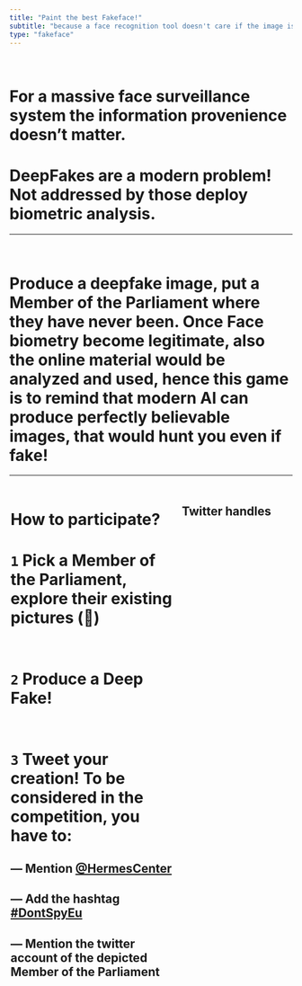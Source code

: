 ```yaml
---
title: "Paint the best Fakeface!"
subtitle: "because a face recognition tool doesn't care if the image is actually true"
type: "fakeface"
---
```


<br>

# For **a massive face surveillance system** the information provenience doesn’t matter.
# **DeepFakes are a modern problem**! Not addressed by those deploy biometric analysis.

---
<br>

# Produce a deepfake image, **put a Member of the Parliament where they have never been**. Once Face biometry become legitimate, also the online material would be analyzed and used, hence this game is to remind that modern AI can produce perfectly believable images, that would hunt you even if fake!

---

<style>
.grid-container {
  display: grid;
  justify-content: space-evenly;
  grid-template-columns: 60% 40%; /*Make the grid smaller than the container*/
  gap: 5px;
  padding: 2px;
}
.grid-container > div {
  padding: 5px 0;
}
.country--wrap {
  padding-top: 5px;
  font-size: 1.2em;
  text-align: right;
}
.mep--info {
  line-height: 1.2em;
  font-size: 0.8em;
}
.twlink {
  font-weight: 600;
}
.camera {
  font-size: 1.5em;
}
.twlink:hover {
  background-color: '#25D0C8';
  color: black;
}
</style>

<div class="grid-container">

  <div>
    <h1><strong>How to participate?</strong></h1>
    <h1>
      <code>1</code> Pick a Member of the Parliament, explore their existing pictures (📸)
    </h1>
    <br>
    <h1>
      <code>2</code> Produce a Deep Fake!
    </h1>
    <br>
    <h1>
      <code>3</code> 
      Tweet your creation! To be considered in the competition, you have to: 
    </h1>
    <h2>
      — <strong>Mention</strong>
      <a href="https://twitter.com/HermesCenter" target=_blank>@HermesCenter</a>
    </h2>
    <h2>
      — Add the <strong>hashtag</strong>
      <a href="https://twitter.com/search?q=%23dontspyeu" target=_blank>#DontSpyEu</a>
    </h2>
    <h2>
       — <strong>Mention</strong> the twitter account of the depicted Member of the Parliament
    </h2>
  </div>

  <div>
    <h2>Twitter handles</h2>
    <div id="twitter-container">
    </div>
  </div>

</div>


<script type="text/javascript">

function buildThing() {
  console.log("csdcsdcs'");
    let inj ="";
    /* iterating over EUMS guarantee alphabetic order */
    _.each(EUMS, (emoji, ms) => {
        const list = blob[ms];

        inj += `<p class="country--wrap">${emoji} ${ms}`;
        _.each(list, (mep) => {
            inj += `<p class="mep--info">
               <a title="Search Images of ${mep.name}" class="camera" href="https://duckduckgo.com/?q=${mep.name}&iax=images&ia=images">📸</a>
               ${mep.name}
               <a title="Open twitter" class="twlink" href="https://www.twitter.com${mep.href}" target=_blank>${mep.twitter}</a>
            </p>`;
        });
        inj += `</p>`;
    })
    $("#twitter-container").html(inj);
}

  window.addEventListener('load', buildThing);

  const EUMS = {
    'Austria': "🇦🇹",
    'Belgium': "🇧🇪",
    'Bulgaria': "🇧🇬",
    'Croatia': "🇭🇷",
    'Cyprus': "🇨🇾",
    'Czechia': "🇨🇿",
    'Denmark': "🇩🇰",
    'Estonia': "🇪🇪",
    'Finland': "🇫🇮",
    'France': "🇫🇷",
    'Germany': "🇩🇪",
    'Greece': "🇬🇷",
    'Hungary': "🇭🇺",
    'Ireland': "🇮🇪",
    'Italy': "🇮🇹",
    'Latvia': "🇱🇻",
    'Lithuania': "🇱🇹",
    'Luxembourg': "🇱🇺",
    'Malta': "🇲🇹",
    'Netherlands': "🇳🇱",
    'Poland': "🇵🇱",
    'Portugal': "🇵🇹",
    'Romania': "🇷🇴",
    'Slovakia': "🇸🇰",
    'Slovenia': "🇸🇮",
    'Spain': "🇪🇸",
    'Sweden': "🇸🇪"
  };

const blob = {"Belgium":[{"name":"Maria ARENA","nation":"Belgium","party":"Parti Socialiste","twitter":"@Mariearenaps","href":"/Mariearenaps"},{"name":"Pascal ARIMONT","nation":"Belgium","party":"Christlich Soziale Partei","twitter":"@pascal_arimont","href":"/pascal_arimont"},{"name":"Marc BOTENGA","nation":"Belgium","party":"Parti du Travail de Belgique","twitter":"@botengam","href":"/botengam"},{"name":"Saskia BRICMONT","nation":"Belgium","party":"Ecologistes Confédérés pour l'Organisation de Luttes Originales","twitter":"@bricmontsaskia","href":"/bricmontsaskia"},{"name":"Cindy FRANSSEN","nation":"Belgium","party":"Christen-Democratisch & Vlaams","twitter":"@franssencindy","href":"/franssencindy"},{"name":"Assita KANKO","nation":"Belgium","party":"Nieuw-Vlaamse Alliantie","twitter":"@assita_kanko","href":"/assita_kanko"},{"name":"Benoît LUTGEN","nation":"Belgium","party":"Les Engagés","twitter":"@BenoitLutgen","href":"/BenoitLutgen"},{"name":"Sara MATTHIEU","nation":"Belgium","party":"Groen","twitter":"@msaraswati","href":"/msaraswati"},{"name":"Frédérique RIES","nation":"Belgium","party":"Mouvement Réformateur","twitter":"@Frederiqueries","href":"/Frederiqueries"},{"name":"Marc TARABELLA","nation":"Belgium","party":"Parti Socialiste","twitter":"@marctarabella","href":"/marctarabella"},{"name":"Tom VANDENKENDELAERE","nation":"Belgium","party":"Christen-Democratisch & Vlaams","twitter":"@tomvdkendelaere","href":"/tomvdkendelaere"},{"name":"Hilde VAUTMANS","nation":"Belgium","party":"Open Vlaamse Liberalen en Democraten","twitter":"@hildevautmans","href":"/hildevautmans"},{"name":"Guy VERHOFSTADT","nation":"Belgium","party":"Open Vlaamse Liberalen en Democraten","twitter":"@GuyVerhofstadt","href":"/GuyVerhofstadt"}],"Bulgaria":[{"name":"Asim ADEMOV","nation":"Bulgaria","party":"Citizens for European Development of Bulgaria","twitter":"@AdemovAsim","href":"/AdemovAsim"},{"name":"Angel DZHAMBAZKI","nation":"Bulgaria","party":"VMRO","twitter":"@djambazki","href":"/djambazki"},{"name":"Radan KANEV","nation":"Bulgaria","party":"Democrats for Strong Bulgaria","twitter":"@rmkanev","href":"/rmkanev"},{"name":"Andrey KOVATCHEV","nation":"Bulgaria","party":"Citizens for European Development of Bulgaria","twitter":"@andreykovatchev","href":"/andreykovatchev"},{"name":"Ilhan KYUCHYUK","nation":"Bulgaria","party":"Movement for Rights and Freedoms","twitter":"@ilhankyuchyuk","href":"/ilhankyuchyuk"},{"name":"Eva MAYDELL","nation":"Bulgaria","party":"Citizens for European Development of Bulgaria","twitter":"@EvaMaydell","href":"/EvaMaydell"},{"name":"Andrey NOVAKOV","nation":"Bulgaria","party":"Citizens for European Development of Bulgaria","twitter":"@andreynovakov","href":"/andreynovakov"},{"name":"Tsvetelina PENKOVA","nation":"Bulgaria","party":"Bulgarian Socialist Party","twitter":"@tsvetypenkova","href":"/tsvetypenkova"},{"name":"Emil RADEV","nation":"Bulgaria","party":"Citizens for European Development of Bulgaria","twitter":"@emil_radev","href":"/emil_radev"},{"name":"Sergei STANISHEV","nation":"Bulgaria","party":"Bulgarian Socialist Party","twitter":"@SergeiStanishev","href":"/SergeiStanishev"}],"Czechia":[{"name":"Martina DLABAJOVÁ","nation":"Czechia","party":"ANO 2011","twitter":"@Mdlabajova","href":"/Mdlabajova"},{"name":"Markéta GREGOROVÁ","nation":"Czechia","party":"PIRÁTI","twitter":"@MarketkaG","href":"/MarketkaG"},{"name":"Ondřej KNOTEK","nation":"Czechia","party":"ANO 2011","twitter":"@KnotekOndrej","href":"/KnotekOndrej"},{"name":"Marcel KOLAJA","nation":"Czechia","party":"PIRÁTI","twitter":"@piratkolaja","href":"/piratkolaja"},{"name":"Luděk NIEDERMAYER","nation":"Czechia","party":"TOP 09 a Starostové","twitter":"@LudekNie","href":"/LudekNie"},{"name":"Mikuláš PEKSA","nation":"Czechia","party":"PIRÁTI","twitter":"@vonpecka","href":"/vonpecka"},{"name":"Stanislav POLČÁK","nation":"Czechia","party":"Starostové a nezávisli","twitter":"@stanislavpolcak","href":"/stanislavpolcak"},{"name":"Jiří POSPÍŠIL","nation":"Czechia","party":"TOP 09 a Starostové","twitter":"@Pospisil_Jiri","href":"/Pospisil_Jiri"},{"name":"Michaela ŠOJDROVÁ","nation":"Czechia","party":"Křesťanská a demokratická unie - Československá strana lidová","twitter":"@msojdrova","href":"/msojdrova"},{"name":"Alexandr VONDRA","nation":"Czechia","party":"Občanská demokratická strana","twitter":"@alexandrvondra","href":"/alexandrvondra"},{"name":"Veronika VRECIONOVÁ","nation":"Czechia","party":"Občanská demokratická strana","twitter":"@vrecionova","href":"/vrecionova"},{"name":"Jan ZAHRADIL","nation":"Czechia","party":"Občanská demokratická strana","twitter":"@ZahradilJan","href":"/ZahradilJan"},{"name":"Tomáš ZDECHOVSKÝ","nation":"Czechia","party":"Křesťanská a demokratická unie - Československá strana lidová","twitter":"@TomasZdechovsky","href":"/TomasZdechovsky"}],"Denmark":[{"name":"Margrete AUKEN","nation":"Denmark","party":"Socialistisk Folkeparti","twitter":"@MargreteAuken","href":"/MargreteAuken"},{"name":"Niels FUGLSANG","nation":"Denmark","party":"Socialdemokratiet","twitter":"@NielsFuglsang","href":"/NielsFuglsang"},{"name":"Morten LØKKEGAARD","nation":"Denmark","party":"Venstre, Danmarks Liberale Parti","twitter":"@loekkegaard_mep","href":"/loekkegaard_mep"},{"name":"Karen MELCHIOR","nation":"Denmark","party":"Independent","twitter":"@karmel80","href":"/karmel80"},{"name":"Kira Marie PETER-HANSEN","nation":"Denmark","party":"Socialistisk Folkeparti","twitter":"@kira_mph","href":"/kira_mph"},{"name":"Morten PETERSEN","nation":"Denmark","party":"Det Radikale Venstre","twitter":"@mortenhelveg","href":"/mortenhelveg"},{"name":"Christel SCHALDEMOSE","nation":"Denmark","party":"Socialdemokratiet","twitter":"@SchaldemoseMEP","href":"/SchaldemoseMEP"},{"name":"Nikolaj VILLUMSEN","nation":"Denmark","party":"Enhedslisten","twitter":"@nvillumsen","href":"/nvillumsen"},{"name":"Marianne VIND","nation":"Denmark","party":"Socialdemokratiet","twitter":"@mariannevind","href":"/mariannevind"},{"name":"Anders VISTISEN","nation":"Denmark","party":"Dansk Folkeparti","twitter":"@andersvistisen","href":"/andersvistisen"},{"name":"Pernille WEISS","nation":"Denmark","party":"Det Konservative Folkeparti","twitter":"@WeissPernille","href":"/WeissPernille"}],"Germany":[{"name":"Christine ANDERSON","nation":"Germany","party":"Alternative für Deutschland","twitter":"@andersonafdmdep","href":"/andersonafdmdep"},{"name":"Rasmus ANDRESEN","nation":"Germany","party":"Bündnis 90/Die Grünen","twitter":"@RasmusAndresen","href":"/RasmusAndresen"},{"name":"Katarina BARLEY","nation":"Germany","party":"Sozialdemokratische Partei Deutschlands","twitter":"@KATARINABARLEY","href":"/KATARINABARLEY"},{"name":"Gunnar BECK","nation":"Germany","party":"Alternative für Deutschland","twitter":"@gunnar_beck","href":"/gunnar_beck"},{"name":"Nicola BEER","nation":"Germany","party":"Freie Demokratische Partei","twitter":"@nicolabeerfdp","href":"/nicolabeerfdp"},{"name":"Hildegard BENTELE","nation":"Germany","party":"Christlich Demokratische Union Deutschlands","twitter":"@hildebentele","href":"/hildebentele"},{"name":"Lars Patrick BERG","nation":"Germany","party":"Bündnis Deutschland","twitter":"@L_P_Berg","href":"/L_P_Berg"},{"name":"Stefan BERGER","nation":"Germany","party":"Christlich Demokratische Union Deutschlands","twitter":"@DrStefanBerger","href":"/DrStefanBerger"},{"name":"Michael BLOSS","nation":"Germany","party":"Bündnis 90/Die Grünen","twitter":"@micha_bloss","href":"/micha_bloss"},{"name":"Damian BOESELAGER","nation":"Germany","party":"Volt","twitter":"@d_boeselager","href":"/d_boeselager"},{"name":"Karolin BRAUNSBERGER-REINHOLD","nation":"Germany","party":"Christlich Demokratische Union Deutschlands","twitter":"@kbr_europa","href":"/kbr_europa"},{"name":"Patrick BREYER","nation":"Germany","party":"Piratenpartei Deutschland","twitter":"@echo_pbreyer","href":"/echo_pbreyer"},{"name":"Delara BURKHARDT","nation":"Germany","party":"Sozialdemokratische Partei Deutschlands","twitter":"@delarabur","href":"/delarabur"},{"name":"Martin BUSCHMANN","nation":"Germany","party":"Independent","twitter":"@buschmannmartin","href":"/buschmannmartin"},{"name":"Daniel CASPARY","nation":"Germany","party":"Christlich Demokratische Union Deutschlands","twitter":"@caspary","href":"/caspary"},{"name":"Anna CAVAZZINI","nation":"Germany","party":"Bündnis 90/Die Grünen","twitter":"@anna_cavazzini","href":"/anna_cavazzini"},{"name":"Özlem DEMIREL","nation":"Germany","party":"DIE LINKE.","twitter":"@oezlemademirel","href":"/oezlemademirel"},{"name":"Christian DOLESCHAL","nation":"Germany","party":"Christlich-Soziale Union in Bayern e.V.","twitter":"@doleschal","href":"/doleschal"},{"name":"Lena DÜPONT","nation":"Germany","party":"Christlich Demokratische Union Deutschlands","twitter":"@lenaduepontmdep","href":"/lenaduepontmdep"},{"name":"Matthias ECKE","nation":"Germany","party":"Sozialdemokratische Partei Deutschlands","twitter":"@MattEcke","href":"/MattEcke"},{"name":"Christian EHLER","nation":"Germany","party":"Christlich Demokratische Union Deutschlands","twitter":"@mep_ehler","href":"/mep_ehler"},{"name":"Cornelia ERNST","nation":"Germany","party":"DIE LINKE.","twitter":"@ernstcornelia","href":"/ernstcornelia"},{"name":"Engin EROGLU","nation":"Germany","party":"Freie Wähler","twitter":"@engineroglu_fw","href":"/engineroglu_fw"},{"name":"Ismail ERTUG","nation":"Germany","party":"Sozialdemokratische Partei Deutschlands","twitter":"@IsmailErtug","href":"/IsmailErtug"},{"name":"Markus FERBER","nation":"Germany","party":"Christlich-Soziale Union in Bayern e.V.","twitter":"@MarkusFerber","href":"/MarkusFerber"},{"name":"Romeo FRANZ","nation":"Germany","party":"Bündnis 90/Die Grünen","twitter":"@romeofranz1","href":"/romeofranz1"},{"name":"Daniel FREUND","nation":"Germany","party":"Bündnis 90/Die Grünen","twitter":"@daniel_freund","href":"/daniel_freund"},{"name":"Michael GAHLER","nation":"Germany","party":"Christlich Demokratische Union Deutschlands","twitter":"@gahler_michael","href":"/gahler_michael"},{"name":"Malte GALLÉE","nation":"Germany","party":"Bündnis 90/Die Grünen","twitter":"@galleerie","href":"/galleerie"},{"name":"Alexandra GEESE","nation":"Germany","party":"Bündnis 90/Die Grünen","twitter":"@alexandrageese","href":"/alexandrageese"},{"name":"Helmut GEUKING","nation":"Germany","party":"Familien-Partei Deutschlands","twitter":"@GeukingHelmut","href":"/GeukingHelmut"},{"name":"Andreas GLÜCK","nation":"Germany","party":"Freie Demokratische Partei","twitter":"@andi_glueck","href":"/andi_glueck"},{"name":"Svenja HAHN","nation":"Germany","party":"Freie Demokratische Partei","twitter":"@svenja_hahn","href":"/svenja_hahn"},{"name":"Henrike HAHN","nation":"Germany","party":"Bündnis 90/Die Grünen","twitter":"@henrikehahn","href":"/henrikehahn"},{"name":"Martin HÄUSLING","nation":"Germany","party":"Bündnis 90/Die Grünen","twitter":"@MartinHaeusling","href":"/MartinHaeusling"},{"name":"Monika HOHLMEIER","nation":"Germany","party":"Christlich-Soziale Union in Bayern e.V.","twitter":"@mhohlmeier","href":"/mhohlmeier"},{"name":"Peter JAHR","nation":"Germany","party":"Christlich Demokratische Union Deutschlands","twitter":"@peter_jahr","href":"/peter_jahr"},{"name":"Ska KELLER","nation":"Germany","party":"Bündnis 90/Die Grünen","twitter":"@SkaKeller","href":"/SkaKeller"},{"name":"Moritz KÖRNER","nation":"Germany","party":"Freie Demokratische Partei","twitter":"@moritzkoerner","href":"/moritzkoerner"},{"name":"Maximilian KRAH","nation":"Germany","party":"Alternative für Deutschland","twitter":"@krahmax","href":"/krahmax"},{"name":"Joachim KUHS","nation":"Germany","party":"Alternative für Deutschland","twitter":"@joachim_kuhs","href":"/joachim_kuhs"},{"name":"Sergey LAGODINSKY","nation":"Germany","party":"Bündnis 90/Die Grünen","twitter":"@slagodinsky","href":"/slagodinsky"},{"name":"Bernd LANGE","nation":"Germany","party":"Sozialdemokratische Partei Deutschlands","twitter":"@berndlange","href":"/berndlange"},{"name":"Katrin LANGENSIEPEN","nation":"Germany","party":"Bündnis 90/Die Grünen","twitter":"@k_langensiepen","href":"/k_langensiepen"},{"name":"Peter LIESE","nation":"Germany","party":"Christlich Demokratische Union Deutschlands","twitter":"@peterliese","href":"/peterliese"},{"name":"Norbert LINS","nation":"Germany","party":"Christlich Demokratische Union Deutschlands","twitter":"@linsnorbert/","href":"/linsnorbert/"},{"name":"Karsten LUCKE","nation":"Germany","party":"Sozialdemokratische Partei Deutschlands","twitter":"@karstenlucke","href":"/karstenlucke"},{"name":"David McALLISTER","nation":"Germany","party":"Christlich Demokratische Union Deutschlands","twitter":"@davidmcallister","href":"/davidmcallister"},{"name":"Erik MARQUARDT","nation":"Germany","party":"Bündnis 90/Die Grünen","twitter":"@erikmarquardt","href":"/erikmarquardt"},{"name":"Martina MICHELS","nation":"Germany","party":"DIE LINKE.","twitter":"@martina_michels","href":"/martina_michels"},{"name":"Ulrike MÜLLER","nation":"Germany","party":"Freie Wähler","twitter":"@ulimuellermdep","href":"/ulimuellermdep"},{"name":"Hannah NEUMANN","nation":"Germany","party":"Bündnis 90/Die Grünen","twitter":"@HNeumannMEP","href":"/HNeumannMEP"},{"name":"Angelika NIEBLER","nation":"Germany","party":"Christlich-Soziale Union in Bayern e.V.","twitter":"@ANiebler","href":"/ANiebler"},{"name":"Niklas NIENAß","nation":"Germany","party":"Bündnis 90/Die Grünen","twitter":"@nnienass","href":"/nnienass"},{"name":"Jan-Christoph OETJEN","nation":"Germany","party":"Freie Demokratische Partei","twitter":"@jcoetjen","href":"/jcoetjen"},{"name":"Jutta PAULUS","nation":"Germany","party":"Bündnis 90/Die Grünen","twitter":"@juttapaulusrlp","href":"/juttapaulusrlp"},{"name":"Markus PIEPER","nation":"Germany","party":"Christlich Demokratische Union Deutschlands","twitter":"@markuspiepermep","href":"/markuspiepermep"},{"name":"Dennis RADTKE","nation":"Germany","party":"Christlich Demokratische Union Deutschlands","twitter":"@RadtkeMdEP","href":"/RadtkeMdEP"},{"name":"Terry REINTKE","nation":"Germany","party":"Bündnis 90/Die Grünen","twitter":"@TerryReintke","href":"/TerryReintke"},{"name":"Manuela RIPA","nation":"Germany","party":"Ökologisch-Demokratische Partei","twitter":"@RipaManuela","href":"/RipaManuela"},{"name":"Christine SCHNEIDER","nation":"Germany","party":"Christlich Demokratische Union Deutschlands","twitter":"@chschneider","href":"/chschneider"},{"name":"Helmut SCHOLZ","nation":"Germany","party":"DIE LINKE.","twitter":"@HelmutScholzMEP","href":"/HelmutScholzMEP"},{"name":"Andreas SCHWAB","nation":"Germany","party":"Christlich Demokratische Union Deutschlands","twitter":"@Andreas_Schwab","href":"/Andreas_Schwab"},{"name":"Nico SEMSROTT","nation":"Germany","party":"Independent","twitter":"@nicosemsrott","href":"/nicosemsrott"},{"name":"Sven SIMON","nation":"Germany","party":"Christlich Demokratische Union Deutschlands","twitter":"@svensimon","href":"/svensimon"},{"name":"Birgit SIPPEL","nation":"Germany","party":"Sozialdemokratische Partei Deutschlands","twitter":"@BirgitSippelMEP","href":"/BirgitSippelMEP"},{"name":"Martin SONNEBORN","nation":"Germany","party":"Die PARTEI","twitter":"@MartinSonneborn","href":"/MartinSonneborn"},{"name":"Sabine VERHEYEN","nation":"Germany","party":"Christlich Demokratische Union Deutschlands","twitter":"@sabineverheyen","href":"/sabineverheyen"},{"name":"Viola VON CRAMON-TAUBADEL","nation":"Germany","party":"Bündnis 90/Die Grünen","twitter":"@violavoncramon","href":"/violavoncramon"},{"name":"Axel VOSS","nation":"Germany","party":"Christlich Demokratische Union Deutschlands","twitter":"@AxelVossMdEP","href":"/AxelVossMdEP"},{"name":"Marion WALSMANN","nation":"Germany","party":"Christlich Demokratische Union Deutschlands","twitter":"@marionwalsmann","href":"/marionwalsmann"},{"name":"Manfred WEBER","nation":"Germany","party":"Christlich-Soziale Union in Bayern e.V.","twitter":"@ManfredWeber","href":"/ManfredWeber"},{"name":"Tiemo WÖLKEN","nation":"Germany","party":"Sozialdemokratische Partei Deutschlands","twitter":"@woelken","href":"/woelken"}],"Estonia":[{"name":"Andrus ANSIP","nation":"Estonia","party":"Eesti Reformierakond","twitter":"@Ansip_EU","href":"/Ansip_EU"},{"name":"Jaak MADISON","nation":"Estonia","party":"Eesti Konservatiivne Rahvaerakond","twitter":"@jaakmadison","href":"/jaakmadison"},{"name":"Urmas PAET","nation":"Estonia","party":"Eesti Reformierakond","twitter":"@urmaspaet","href":"/urmaspaet"},{"name":"Yana TOOM","nation":"Estonia","party":"Eesti Keskerakond","twitter":"@yanatoom","href":"/yanatoom"}],"Ireland":[{"name":"Deirdre CLUNE","nation":"Ireland","party":"Fine Gael Party","twitter":"@deirdreclunemep","href":"/deirdreclunemep"},{"name":"Ciarán CUFFE","nation":"Ireland","party":"Green Party","twitter":"@ciarancuffe","href":"/ciarancuffe"},{"name":"Frances FITZGERALD","nation":"Ireland","party":"Fine Gael Party","twitter":"@FitzgeraldFrncs","href":"/FitzgeraldFrncs"},{"name":"Luke Ming FLANAGAN","nation":"Ireland","party":"Independent","twitter":"@lukeming","href":"/lukeming"},{"name":"Seán KELLY","nation":"Ireland","party":"Fine Gael Party","twitter":"@SeanKellyMEP","href":"/SeanKellyMEP"},{"name":"Chris MACMANUS","nation":"Ireland","party":"Sinn Féin","twitter":"@macmanuschris","href":"/macmanuschris"},{"name":"Colm MARKEY","nation":"Ireland","party":"Fine Gael Party","twitter":"@colmmarkey","href":"/colmmarkey"},{"name":"Grace O'SULLIVAN","nation":"Ireland","party":"Green Party","twitter":"@graceosllvn","href":"/graceosllvn"},{"name":"Mick WALLACE","nation":"Ireland","party":"Independents for change","twitter":"@wallacemick","href":"/wallacemick"},{"name":"Maria WALSH","nation":"Ireland","party":"Fine Gael Party","twitter":"@mariawalsheu","href":"/mariawalsheu"}],"Greece":[{"name":"Nikos ANDROULAKIS","nation":"Greece","party":"PASOK-KINAL","twitter":"@androulakisnick","href":"/androulakisnick"},{"name":"Anna-Michelle ASIMAKOPOULOU","nation":"Greece","party":"Nea Demokratia","twitter":"@annaasimakopoul","href":"/annaasimakopoul"},{"name":"Emmanouil FRAGKOS","nation":"Greece","party":"Elliniki Lusi-Greek Solution","twitter":"@e_fragkos","href":"/e_fragkos"},{"name":"Alexis GEORGOULIS","nation":"Greece","party":"Coalition of the Radical Left","twitter":"@AlexisMep","href":"/AlexisMep"},{"name":"Eva KAILI","nation":"Greece","party":"Independent","twitter":"@EvaKaili","href":"/EvaKaili"},{"name":"Manolis KEFALOGIANNIS","nation":"Greece","party":"Nea Demokratia","twitter":"@M_Kefalogiannis","href":"/M_Kefalogiannis"},{"name":"Petros KOKKALIS","nation":"Greece","party":"Coalition of the Radical Left","twitter":"@PetrosKokkalis","href":"/PetrosKokkalis"},{"name":"Stelios KOULOGLOU","nation":"Greece","party":"Coalition of the Radical Left","twitter":"@SteliosKoul","href":"/SteliosKoul"},{"name":"Elena KOUNTOURA","nation":"Greece","party":"Coalition of the Radical Left","twitter":"@ElenaKountoura","href":"/ElenaKountoura"},{"name":"Stelios KYMPOUROPOULOS","nation":"Greece","party":"Nea Demokratia","twitter":"@kympouropoulos","href":"/kympouropoulos"},{"name":"Georgios KYRTSOS","nation":"Greece","party":"Independent","twitter":"@GiorgosKyrtsos","href":"/GiorgosKyrtsos"},{"name":"Ioannis LAGOS","nation":"Greece","party":"Independent","twitter":"@iwlagos","href":"/iwlagos"},{"name":"Vangelis MEIMARAKIS","nation":"Greece","party":"Nea Demokratia","twitter":"@v_meimarakis","href":"/v_meimarakis"},{"name":"Dimitrios PAPADIMOULIS","nation":"Greece","party":"Coalition of the Radical Left","twitter":"@papadimoulis","href":"/papadimoulis"},{"name":"Maria SPYRAKI","nation":"Greece","party":"Nea Demokratia","twitter":"@MariaSpyraki","href":"/MariaSpyraki"},{"name":"Elissavet VOZEMBERG-VRIONIDI","nation":"Greece","party":"Nea Demokratia","twitter":"@vozemberg","href":"/vozemberg"}],"Spain":[{"name":"Clara AGUILERA","nation":"Spain","party":"Partido Socialista Obrero Español","twitter":"@ClaraAguilera7","href":"/ClaraAguilera7"},{"name":"José Ramón BAUZÁ DÍAZ","nation":"Spain","party":"Ciudadanos – Partido de la Ciudadanía","twitter":"@jrbauza","href":"/jrbauza"},{"name":"Isabel BENJUMEA BENJUMEA","nation":"Spain","party":"Partido Popular","twitter":"@IsabelBenjumea","href":"/IsabelBenjumea"},{"name":"Izaskun BILBAO BARANDICA","nation":"Spain","party":"Partido Nacionalista Vasco","twitter":"@IzaskunBilbaoB","href":"/IzaskunBilbaoB"},{"name":"Jorge BUXADÉ VILLALBA","nation":"Spain","party":"VOX","twitter":"@jorgebuxade","href":"/jorgebuxade"},{"name":"Jordi CAÑAS","nation":"Spain","party":"Ciudadanos – Partido de la Ciudadanía","twitter":"@jordi_canyas","href":"/jordi_canyas"},{"name":"Pilar del CASTILLO VERA","nation":"Spain","party":"Partido Popular","twitter":"@delcastillop","href":"/delcastillop"},{"name":"Antoni COMÍN I OLIVERES","nation":"Spain","party":"Junts per Catalunya - Lliures per Europa","twitter":"@toni_comin","href":"/toni_comin"},{"name":"Estrella DURÁ FERRANDIS","nation":"Spain","party":"Partido Socialista Obrero Español","twitter":"@estrella_dura","href":"/estrella_dura"},{"name":"Jonás FERNÁNDEZ","nation":"Spain","party":"Partido Socialista Obrero Español","twitter":"@jonasfernandez","href":"/jonasfernandez"},{"name":"Lina GÁLVEZ MUÑOZ","nation":"Spain","party":"Partido Socialista Obrero Español","twitter":"@linagalvezmunoz","href":"/linagalvezmunoz"},{"name":"Ibán GARCÍA DEL BLANCO","nation":"Spain","party":"Partido Socialista Obrero Español","twitter":"@Ibangarciadb","href":"/Ibangarciadb"},{"name":"José Manuel GARCÍA-MARGALLO Y MARFIL","nation":"Spain","party":"Partido Popular","twitter":"@MargalloJm","href":"/MargalloJm"},{"name":"Iratxe GARCÍA PÉREZ","nation":"Spain","party":"Partido Socialista Obrero Español","twitter":"@IratxeGarper","href":"/IratxeGarper"},{"name":"Eider GARDIAZABAL RUBIAL","nation":"Spain","party":"Partido Socialista Obrero Español","twitter":"@EGardiazabal","href":"/EGardiazabal"},{"name":"Mónica Silvana GONZÁLEZ","nation":"Spain","party":"Partido Socialista Obrero Español","twitter":"@MonicaSilvanaG","href":"/MonicaSilvanaG"},{"name":"Nicolás GONZÁLEZ CASARES","nation":"Spain","party":"Partido Socialista Obrero Español","twitter":"@nicogoncas","href":"/nicogoncas"},{"name":"Esteban GONZÁLEZ PONS","nation":"Spain","party":"Partido Popular","twitter":"@gonzalezpons","href":"/gonzalezpons"},{"name":"Alicia HOMS GINEL","nation":"Spain","party":"Partido Socialista Obrero Español","twitter":"@aliciahoms","href":"/aliciahoms"},{"name":"Javi LÓPEZ","nation":"Spain","party":"Partit dels Socialistes de Catalunya","twitter":"@javilopezEU","href":"/javilopezEU"},{"name":"Juan Fernando LÓPEZ AGUILAR","nation":"Spain","party":"Partido Socialista Obrero Español","twitter":"@JFLopezAguilar","href":"/JFLopezAguilar"},{"name":"Leopoldo LÓPEZ GIL","nation":"Spain","party":"Partido Popular","twitter":"@LeopoldoLopezG","href":"/LeopoldoLopezG"},{"name":"Antonio LÓPEZ-ISTÚRIZ WHITE","nation":"Spain","party":"Partido Popular","twitter":"@TonoEPP","href":"/TonoEPP"},{"name":"César LUENA","nation":"Spain","party":"Partido Socialista Obrero Español","twitter":"@cesarluena","href":"/cesarluena"},{"name":"Cristina MAESTRE MARTÍN DE ALMAGRO","nation":"Spain","party":"Partido Socialista Obrero Español","twitter":"@crismaestre","href":"/crismaestre"},{"name":"Adriana MALDONADO LÓPEZ","nation":"Spain","party":"Partido Socialista Obrero Español","twitter":"@_AMaldonado_","href":"/_AMaldonado_"},{"name":"Gabriel MATO","nation":"Spain","party":"Partido Popular","twitter":"@GabrielMatoA","href":"/GabrielMatoA"},{"name":"Francisco José MILLÁN MON","nation":"Spain","party":"Partido Popular","twitter":"@pacomillanmon","href":"/pacomillanmon"},{"name":"Ana MIRANDA","nation":"Spain","party":"Bloque Nacionalista Galego","twitter":"@anamirandapaz","href":"/anamirandapaz"},{"name":"Dolors MONTSERRAT","nation":"Spain","party":"Partido Popular","twitter":"@dolorsmm","href":"/dolorsmm"},{"name":"Maite PAGAZAURTUNDÚA","nation":"Spain","party":"Delegación Ciudadanos Europeos","twitter":"@maitepagaza","href":"/maitepagaza"},{"name":"Manu PINEDA","nation":"Spain","party":"Izquierda Unida","twitter":"@manu_abu_carlos","href":"/manu_abu_carlos"},{"name":"Clara PONSATÍ OBIOLS","nation":"Spain","party":"Junts per Catalunya - Lliures per Europa","twitter":"@claraponsati","href":"/claraponsati"},{"name":"Carles PUIGDEMONT I CASAMAJÓ","nation":"Spain","party":"Junts per Catalunya - Lliures per Europa","twitter":"@KRLS","href":"/KRLS"},{"name":"Sira REGO","nation":"Spain","party":"Izquierda Unida","twitter":"@sirarego","href":"/sirarego"},{"name":"Diana RIBA I GINER","nation":"Spain","party":"Esquerra Republicana de Catalunya","twitter":"@DianaRibaGiner","href":"/DianaRibaGiner"},{"name":"Inma RODRÍGUEZ-PIÑERO","nation":"Spain","party":"Partido Socialista Obrero Español","twitter":"@RodriguezPinero","href":"/RodriguezPinero"},{"name":"María Soraya RODRÍGUEZ RAMOS","nation":"Spain","party":"Ciudadanos – Partido de la Ciudadanía","twitter":"@sorayarr_","href":"/sorayarr_"},{"name":"Marcos ROS SEMPERE","nation":"Spain","party":"Partido Socialista Obrero Español","twitter":"@mrossemp","href":"/mrossemp"},{"name":"Domènec RUIZ DEVESA","nation":"Spain","party":"Partido Socialista Obrero Español","twitter":"@domenecd","href":"/domenecd"},{"name":"Nacho SÁNCHEZ AMOR","nation":"Spain","party":"Partido Socialista Obrero Español","twitter":"@NachoSAmor","href":"/NachoSAmor"},{"name":"Jordi SOLÉ","nation":"Spain","party":"Esquerra Republicana de Catalunya","twitter":"@jordisolef","href":"/jordisolef"},{"name":"Susana SOLÍS PÉREZ","nation":"Spain","party":"Ciudadanos – Partido de la Ciudadanía","twitter":"@susanasolisp","href":"/susanasolisp"},{"name":"Hermann TERTSCH","nation":"Spain","party":"VOX","twitter":"@hermanntertsch","href":"/hermanntertsch"},{"name":"Miguel URBÁN CRESPO","nation":"Spain","party":"ANTICAPITALISTAS","twitter":"@MiguelUrban","href":"/MiguelUrban"},{"name":"Ernest URTASUN","nation":"Spain","party":"Catalunya en Comú","twitter":"@ernesturtasun","href":"/ernesturtasun"},{"name":"Idoia VILLANUEVA RUIZ","nation":"Spain","party":"PODEMOS","twitter":"@idoiavr","href":"/idoiavr"},{"name":"Adrián VÁZQUEZ LÁZARA","nation":"Spain","party":"Ciudadanos – Partido de la Ciudadanía","twitter":"@adrianvl1982","href":"/adrianvl1982"},{"name":"Javier ZARZALEJOS","nation":"Spain","party":"Partido Popular","twitter":"@fzarzalejos","href":"/fzarzalejos"},{"name":"Juan Ignacio ZOIDO ÁLVAREZ","nation":"Spain","party":"Partido Popular","twitter":"@zoidoji","href":"/zoidoji"}],"France":[{"name":"Eric ANDRIEU","nation":"France","party":"Parti socialiste","twitter":"@Eric_Andrieu","href":"/Eric_Andrieu"},{"name":"Manon AUBRY","nation":"France","party":"La France Insoumise","twitter":"@manonaubryfr","href":"/manonaubryfr"},{"name":"Jordan BARDELLA","nation":"France","party":"Rassemblement national","twitter":"@J_Bardella","href":"/J_Bardella"},{"name":"Nicolas BAY","nation":"France","party":"Reconquête!","twitter":"@NicolasBay_","href":"/NicolasBay_"},{"name":"Aurélia BEIGNEUX","nation":"France","party":"Rassemblement national","twitter":"@aureliabeigneux","href":"/aureliabeigneux"},{"name":"François-Xavier BELLAMY","nation":"France","party":"Les Républicains","twitter":"@fxbellamy","href":"/fxbellamy"},{"name":"Stéphane BIJOUX","nation":"France","party":"La République en marche","twitter":"@StephaneBIJOUX","href":"/StephaneBIJOUX"},{"name":"Dominique BILDE","nation":"France","party":"Rassemblement national","twitter":"@dominiquebilde","href":"/dominiquebilde"},{"name":"Benoît BITEAU","nation":"France","party":"Europe Écologie","twitter":"@benoitbiteau","href":"/benoitbiteau"},{"name":"Gilles BOYER","nation":"France","party":"Horizons","twitter":"@gillesboyer","href":"/gillesboyer"},{"name":"Annika BRUNA","nation":"France","party":"Rassemblement national","twitter":"@annikabrunaue","href":"/annikabrunaue"},{"name":"Sylvie BRUNET","nation":"France","party":"Mouvement Démocrate","twitter":"@syl_brunet","href":"/syl_brunet"},{"name":"Pascal CANFIN","nation":"France","party":"Liste Renaissance","twitter":"@pcanfin","href":"/pcanfin"},{"name":"Damien CARÊME","nation":"France","party":"Europe Écologie","twitter":"@damiencareme","href":"/damiencareme"},{"name":"Catherine CHABAUD","nation":"France","party":"Mouvement Démocrate","twitter":"@CathChabaud","href":"/CathChabaud"},{"name":"Leila CHAIBI","nation":"France","party":"La France Insoumise","twitter":"@leilachaibi","href":"/leilachaibi"},{"name":"Ilana CICUREL","nation":"France","party":"Liste Renaissance","twitter":"@ilanacicurelrem","href":"/ilanacicurelrem"},{"name":"Nathalie COLIN-OESTERLÉ","nation":"France","party":"Les centristes","twitter":"@ncolin_oesterle","href":"/ncolin_oesterle"},{"name":"Gilbert COLLARD","nation":"France","party":"Reconquête!","twitter":"@GilbertCollard","href":"/GilbertCollard"},{"name":"David CORMAND","nation":"France","party":"Europe Écologie","twitter":"@DavidCormand","href":"/DavidCormand"},{"name":"Arnaud DANJEAN","nation":"France","party":"Les Républicains","twitter":"@ArnaudDanjean","href":"/ArnaudDanjean"},{"name":"Jérémy DECERLE","nation":"France","party":"Liste L'Europe Ensemble","twitter":"@JDecerle","href":"/JDecerle"},{"name":"Gwendoline DELBOS-CORFIELD","nation":"France","party":"Europe Écologie","twitter":"@gdelboscorfield","href":"/gdelboscorfield"},{"name":"Karima DELLI","nation":"France","party":"Europe Écologie","twitter":"@KarimaDelli","href":"/KarimaDelli"},{"name":"Geoffroy DIDIER","nation":"France","party":"Les Républicains","twitter":"@geoffroydidier","href":"/geoffroydidier"},{"name":"Agnès EVREN","nation":"France","party":"Les Républicains","twitter":"@agnesevren","href":"/agnesevren"},{"name":"Laurence FARRENG","nation":"France","party":"Mouvement Démocrate","twitter":"@laurencefarreng","href":"/laurencefarreng"},{"name":"Raphaël GLUCKSMANN","nation":"France","party":"Place publique","twitter":"@rglucks1","href":"/rglucks1"},{"name":"Catherine GRISET","nation":"France","party":"Rassemblement national","twitter":"@GrisetCatherine","href":"/GrisetCatherine"},{"name":"Christophe GRUDLER","nation":"France","party":"Mouvement Démocrate","twitter":"@grudlerch","href":"/grudlerch"},{"name":"Bernard GUETTA","nation":"France","party":"Liste Renaissance","twitter":"@guetta_en","href":"/guetta_en"},{"name":"Valérie HAYER","nation":"France","party":"Renaissance","twitter":"@valeriehayer","href":"/valeriehayer"},{"name":"Brice HORTEFEUX","nation":"France","party":"Les Républicains","twitter":"@bricehortefeux","href":"/bricehortefeux"},{"name":"Yannick JADOT","nation":"France","party":"Europe Écologie","twitter":"@yjadot","href":"/yjadot"},{"name":"Jean-François JALKH","nation":"France","party":"Rassemblement national","twitter":"@JFJalkh","href":"/JFJalkh"},{"name":"France JAMET","nation":"France","party":"Rassemblement national","twitter":"@francejamet","href":"/francejamet"},{"name":"Virginie JORON","nation":"France","party":"Rassemblement national","twitter":"@v_joron","href":"/v_joron"},{"name":"Pierre KARLESKIND","nation":"France","party":"La République en marche","twitter":"@Pierre_Ka","href":"/Pierre_Ka"},{"name":"Fabienne KELLER","nation":"France","party":"Agir - La Droite constructive","twitter":"@fabienne_keller","href":"/fabienne_keller"},{"name":"Jean-Lin LACAPELLE","nation":"France","party":"Rassemblement national","twitter":"@jllacapelle","href":"/jllacapelle"},{"name":"Aurore LALUCQ","nation":"France","party":"Place publique","twitter":"@AuroreLalucq","href":"/AuroreLalucq"},{"name":"Pierre LARROUTUROU","nation":"France","party":"Nouvelle Donne","twitter":"@larrouturou","href":"/larrouturou"},{"name":"Gilles LEBRETON","nation":"France","party":"Rassemblement national","twitter":"@gilles_lebreton","href":"/gilles_lebreton"},{"name":"Emmanuel MAUREL","nation":"France","party":"Gauche républicaine et socialiste","twitter":"@emmanuelmaurel","href":"/emmanuelmaurel"},{"name":"Nadine MORANO","nation":"France","party":"Les Républicains","twitter":"@nadine__morano","href":"/nadine__morano"},{"name":"Younous OMARJEE","nation":"France","party":"La France Insoumise","twitter":"@younousomarjee","href":"/younousomarjee"},{"name":"Max ORVILLE","nation":"France","party":"Mouvement Démocrate","twitter":"@max_orville","href":"/max_orville"},{"name":"Maxette PIRBAKAS","nation":"France","party":"Indépendant","twitter":"@MaxettePirbakas","href":"/MaxettePirbakas"},{"name":"Dominique RIQUET","nation":"France","party":"Mouvement Radical Social-Libéral","twitter":"@DominiqueRiquet","href":"/DominiqueRiquet"},{"name":"Michèle RIVASI","nation":"France","party":"Europe Écologie","twitter":"@michelerivasi","href":"/michelerivasi"},{"name":"Jérôme RIVIÈRE","nation":"France","party":"Reconquête!","twitter":"@jerome_riviere","href":"/jerome_riviere"},{"name":"Caroline ROOSE","nation":"France","party":"Europe Écologie","twitter":"@CarolineRooseEU","href":"/CarolineRooseEU"},{"name":"André ROUGÉ","nation":"France","party":"Rassemblement national","twitter":"@AndreRougeOff","href":"/AndreRougeOff"},{"name":"Anne SANDER","nation":"France","party":"Les Républicains","twitter":"@AnneSanderElue","href":"/AnneSanderElue"},{"name":"Mounir SATOURI","nation":"France","party":"Europe Écologie","twitter":"@mounirsatouri","href":"/mounirsatouri"},{"name":"Stéphane SÉJOURNÉ","nation":"France","party":"La République en marche","twitter":"@steph_sejourne","href":"/steph_sejourne"},{"name":"Marie TOUSSAINT","nation":"France","party":"Europe Écologie","twitter":"@marietouss1","href":"/marietouss1"},{"name":"Marie-Pierre VEDRENNE","nation":"France","party":"Mouvement Démocrate","twitter":"@mariepierrev","href":"/mariepierrev"},{"name":"Salima YENBOU","nation":"France","party":"Renaissance","twitter":"@salima_yenbou","href":"/salima_yenbou"},{"name":"Stéphanie YON-COURTIN","nation":"France","party":"Liste Renaissance","twitter":"@s_yoncourtin","href":"/s_yoncourtin"}],"Croatia":[{"name":"Biljana BORZAN","nation":"Croatia","party":"Socijaldemokratska partija Hrvatske","twitter":"@BiljanaBorzan","href":"/BiljanaBorzan"},{"name":"Sunčana GLAVAK","nation":"Croatia","party":"Hrvatska demokratska zajednica","twitter":"@SuncanaGlavak","href":"/SuncanaGlavak"},{"name":"Romana JERKOVIĆ","nation":"Croatia","party":"Socijaldemokratska partija Hrvatske","twitter":"@JerkovicRomana","href":"/JerkovicRomana"},{"name":"Predrag Fred MATIĆ","nation":"Croatia","party":"Socijaldemokratska partija Hrvatske","twitter":"@fred_matic","href":"/fred_matic"},{"name":"Tonino PICULA","nation":"Croatia","party":"Socijaldemokratska partija Hrvatske","twitter":"@TPicula","href":"/TPicula"},{"name":"Karlo RESSLER","nation":"Croatia","party":"Hrvatska demokratska zajednica","twitter":"@KarloRessler","href":"/KarloRessler"},{"name":"Tomislav SOKOL","nation":"Croatia","party":"Hrvatska demokratska zajednica","twitter":"@TomislavSokol","href":"/TomislavSokol"},{"name":"Željana ZOVKO","nation":"Croatia","party":"Hrvatska demokratska zajednica","twitter":"@ZovkoEU","href":"/ZovkoEU"}],"Italy":[{"name":"Isabella ADINOLFI","nation":"Italy","party":"Forza Italia","twitter":"@Isa_Adinolfi","href":"/Isa_Adinolfi"},{"name":"Tiziana BEGHIN","nation":"Italy","party":"Movimento 5 Stelle","twitter":"@beghin_t","href":"/beghin_t"},{"name":"Brando BENIFEI","nation":"Italy","party":"Partito Democratico","twitter":"@brandobenifei","href":"/brandobenifei"},{"name":"Sergio BERLATO","nation":"Italy","party":"Fratelli d'Italia","twitter":"@SERGIOBERLATO","href":"/SERGIOBERLATO"},{"name":"Paolo BORCHIA","nation":"Italy","party":"Lega","twitter":"@paoloborchia","href":"/paoloborchia"},{"name":"Marco CAMPOMENOSI","nation":"Italy","party":"Lega","twitter":"@mcampomenosi","href":"/mcampomenosi"},{"name":"Fabio Massimo CASTALDO","nation":"Italy","party":"Movimento 5 Stelle","twitter":"@FMCastaldo","href":"/FMCastaldo"},{"name":"Caterina CHINNICI","nation":"Italy","party":"Partito Democratico","twitter":"@CaterinaChinnic","href":"/CaterinaChinnic"},{"name":"Rosanna CONTE","nation":"Italy","party":"Lega","twitter":"@rosannaconte_","href":"/rosannaconte_"},{"name":"Ignazio CORRAO","nation":"Italy","party":"Independent","twitter":"@ignaziocorrao","href":"/ignaziocorrao"},{"name":"Andrea COZZOLINO","nation":"Italy","party":"Partito Democratico","twitter":"@cozzolino62","href":"/cozzolino62"},{"name":"Rosa D'AMATO","nation":"Italy","party":"Independent","twitter":"@rosadamato634","href":"/rosadamato634"},{"name":"Nicola DANTI","nation":"Italy","party":"Azione - Italia Viva","twitter":"@DantiNicola/","href":"/DantiNicola/"},{"name":"Paolo DE CASTRO","nation":"Italy","party":"Partito Democratico","twitter":"@paolodecastro","href":"/paolodecastro"},{"name":"Salvatore DE MEO","nation":"Italy","party":"Forza Italia","twitter":"@salv_de_meo","href":"/salv_de_meo"},{"name":"Francesca DONATO","nation":"Italy","party":"Independent","twitter":"@ladyonorato","href":"/ladyonorato"},{"name":"Herbert DORFMANN","nation":"Italy","party":"Südtiroler Volkspartei","twitter":"@HerbertDorfmann","href":"/HerbertDorfmann"},{"name":"Giuseppe FERRANDINO","nation":"Italy","party":"Azione - Italia Viva","twitter":"@giosiferrandino","href":"/giosiferrandino"},{"name":"Laura FERRARA","nation":"Italy","party":"Movimento 5 Stelle","twitter":"@LFerraraM5S","href":"/LFerraraM5S"},{"name":"Carlo FIDANZA","nation":"Italy","party":"Fratelli d'Italia","twitter":"@fidanzacarlo","href":"/fidanzacarlo"},{"name":"Pietro FIOCCHI","nation":"Italy","party":"Fratelli d'Italia","twitter":"@FiocchiPietro","href":"/FiocchiPietro"},{"name":"Mario FURORE","nation":"Italy","party":"Movimento 5 Stelle","twitter":"@MarioFurore","href":"/MarioFurore"},{"name":"Gianna GANCIA","nation":"Italy","party":"Lega","twitter":"@giannagancia","href":"/giannagancia"},{"name":"Dino GIARRUSSO","nation":"Italy","party":"Independent","twitter":"@dinogiarrusso","href":"/dinogiarrusso"},{"name":"Valentino GRANT","nation":"Italy","party":"Lega","twitter":"@ValentinoGrant","href":"/ValentinoGrant"},{"name":"Danilo Oscar LANCINI","nation":"Italy","party":"Lega","twitter":"@doscarlancini","href":"/doscarlancini"},{"name":"Elena LIZZI","nation":"Italy","party":"Lega","twitter":"@elenalizzi","href":"/elenalizzi"},{"name":"Fulvio MARTUSCIELLO","nation":"Italy","party":"Forza Italia","twitter":"@fulviomartuscie","href":"/fulviomartuscie"},{"name":"Giuseppe MILAZZO","nation":"Italy","party":"Fratelli d'Italia","twitter":"@giuseppemilaz11","href":"/giuseppemilaz11"},{"name":"Alessandra MORETTI","nation":"Italy","party":"Partito Democratico","twitter":"@ale_moretti","href":"/ale_moretti"},{"name":"Alessandra MUSSOLINI","nation":"Italy","party":"Forza Italia","twitter":"@Ale_Mussolini_","href":"/Ale_Mussolini_"},{"name":"Alessandro PANZA","nation":"Italy","party":"Lega","twitter":"@alepanzaoff","href":"/alepanzaoff"},{"name":"Aldo PATRICIELLO","nation":"Italy","party":"Forza Italia","twitter":"@PatricielloAldo","href":"/PatricielloAldo"},{"name":"Piernicola PEDICINI","nation":"Italy","party":"Independent","twitter":"@PediciniEu","href":"/PediciniEu"},{"name":"Pina PICIERNO","nation":"Italy","party":"Partito Democratico","twitter":"@pinapic","href":"/pinapic"},{"name":"Sabrina PIGNEDOLI","nation":"Italy","party":"Movimento 5 Stelle","twitter":"@SabriPignedoli","href":"/SabriPignedoli"},{"name":"Giuliano PISAPIA","nation":"Italy","party":"Independent","twitter":"@giulianopisapia","href":"/giulianopisapia"},{"name":"Antonio Maria RINALDI","nation":"Italy","party":"Lega","twitter":"@Rinaldi_euro","href":"/Rinaldi_euro"},{"name":"Franco ROBERTI","nation":"Italy","party":"Partito Democratico","twitter":"@francorobertieu/","href":"/francorobertieu/"},{"name":"Daniela RONDINELLI","nation":"Italy","party":"Independent","twitter":"@dani_rondinelli","href":"/dani_rondinelli"},{"name":"Massimiliano SALINI","nation":"Italy","party":"Forza Italia","twitter":"@MaxSalini","href":"/MaxSalini"},{"name":"Silvia SARDONE","nation":"Italy","party":"Lega","twitter":"@SardoneSilvia","href":"/SardoneSilvia"},{"name":"Massimiliano SMERIGLIO","nation":"Italy","party":"Partito Democratico","twitter":"@maxsmeriglio","href":"/maxsmeriglio"},{"name":"Annalisa TARDINO","nation":"Italy","party":"Lega","twitter":"@TardinoAnnalisa","href":"/TardinoAnnalisa"},{"name":"Irene TINAGLI","nation":"Italy","party":"Partito Democratico","twitter":"@itinagli","href":"/itinagli"},{"name":"Patrizia TOIA","nation":"Italy","party":"Partito Democratico","twitter":"@toiapatrizia","href":"/toiapatrizia"},{"name":"Lucia VUOLO","nation":"Italy","party":"Forza Italia","twitter":"@luciavuoloeu","href":"/luciavuoloeu"},{"name":"Marco ZANNI","nation":"Italy","party":"Lega","twitter":"@Marcozanni86","href":"/Marcozanni86"}],"Cyprus":[{"name":"Loucas FOURLAS","nation":"Cyprus","party":"Democratic Rally","twitter":"@loucas_fourlas","href":"/loucas_fourlas"},{"name":"Costas MAVRIDES","nation":"Cyprus","party":"Democratic Party","twitter":"@MavridesCostas","href":"/MavridesCostas"}],"Latvia":[{"name":"Andris AMERIKS","nation":"Latvia","party":"Gods kalpot Rīgai","twitter":"@AndrisAmeriks","href":"/AndrisAmeriks"},{"name":"Ivars IJABS","nation":"Latvia","party":"Attīstībai/Par!","twitter":"@ijabs","href":"/ijabs"},{"name":"Sandra KALNIETE","nation":"Latvia","party":"Partija \"VIENOTĪBA\"","twitter":"@kalniete","href":"/kalniete"},{"name":"Inese VAIDERE","nation":"Latvia","party":"Partija \"VIENOTĪBA\"","twitter":"@inesevaidere","href":"/inesevaidere"},{"name":"Tatjana ŽDANOKA","nation":"Latvia","party":"Latvijas Krievu savienība","twitter":"@Tatjana_Zdanoka","href":"/Tatjana_Zdanoka"}],"Lithuania":[{"name":"Petras AUŠTREVIČIUS","nation":"Lithuania","party":"Lietuvos Respublikos liberalų sąjūdis","twitter":"@petras_petras","href":"/petras_petras"},{"name":"Rasa JUKNEVIČIENĖ","nation":"Lithuania","party":"Tėvynės sąjunga-Lietuvos krikščionys demokratai","twitter":"@RJukneviciene","href":"/RJukneviciene"},{"name":"Andrius KUBILIUS","nation":"Lithuania","party":"Tėvynės sąjunga-Lietuvos krikščionys demokratai","twitter":"@kubiliusa","href":"/kubiliusa"},{"name":"Aušra MALDEIKIENĖ","nation":"Lithuania","party":"Independent","twitter":"@maldeikiene","href":"/maldeikiene"},{"name":"Viktor USPASKICH","nation":"Lithuania","party":"Darbo partija","twitter":"@ViktorUspaskich","href":"/ViktorUspaskich"}],"Luxembourg":[{"name":"Marc ANGEL","nation":"Luxembourg","party":"Parti ouvrier socialiste luxembourgeois","twitter":"@marcangel_lu","href":"/marcangel_lu"},{"name":"Charles GOERENS","nation":"Luxembourg","party":"Parti démocratique","twitter":"@CharlesGoerens","href":"/CharlesGoerens"},{"name":"Christophe HANSEN","nation":"Luxembourg","party":"Parti chrétien social luxembourgeois","twitter":"@CHansenEU","href":"/CHansenEU"},{"name":"Tilly METZ","nation":"Luxembourg","party":"Déi Gréng - Les Verts","twitter":"@MetzTilly","href":"/MetzTilly"},{"name":"Monica SEMEDO","nation":"Luxembourg","party":"Indépendent","twitter":"@MonicaSemedoLux","href":"/MonicaSemedoLux"},{"name":"Isabel WISELER-LIMA","nation":"Luxembourg","party":"Parti chrétien social luxembourgeois","twitter":"@iwiseler","href":"/iwiseler"}],"Hungary":[{"name":"Andrea BOCSKOR","nation":"Hungary","party":"Fidesz-Magyar Polgári Szövetség-Kereszténydemokrata Néppárt","twitter":"@AndreaBocskor","href":"/AndreaBocskor"},{"name":"Katalin CSEH","nation":"Hungary","party":"Momentum","twitter":"@katka_cseh","href":"/katka_cseh"},{"name":"Andor DELI","nation":"Hungary","party":"Fidesz-Magyar Polgári Szövetség-Kereszténydemokrata Néppárt","twitter":"@andordeli","href":"/andordeli"},{"name":"Tamás DEUTSCH","nation":"Hungary","party":"Fidesz-Magyar Polgári Szövetség-Kereszténydemokrata Néppárt","twitter":"@dajcstomi","href":"/dajcstomi"},{"name":"Anna Júlia DONÁTH","nation":"Hungary","party":"Momentum","twitter":"@donath_anna","href":"/donath_anna"},{"name":"Márton GYÖNGYÖSI","nation":"Hungary","party":"Jobbik Magyarországért Mozgalom","twitter":"@GyongyosiMarton","href":"/GyongyosiMarton"},{"name":"Enikő GYŐRI","nation":"Hungary","party":"Fidesz-Magyar Polgári Szövetség-Kereszténydemokrata Néppárt","twitter":"@GyoriEniko","href":"/GyoriEniko"},{"name":"Balázs HIDVÉGHI","nation":"Hungary","party":"Fidesz-Magyar Polgári Szövetség-Kereszténydemokrata Néppárt","twitter":"@BalazsHidveghi","href":"/BalazsHidveghi"},{"name":"György HÖLVÉNYI","nation":"Hungary","party":"Kereszténydemokrata Néppárt","twitter":"@HolvenyiGyorgy","href":"/HolvenyiGyorgy"},{"name":"Lívia JÁRÓKA","nation":"Hungary","party":"Fidesz-Magyar Polgári Szövetség-Kereszténydemokrata Néppárt","twitter":"@JarokaLivia","href":"/JarokaLivia"},{"name":"Ádám KÓSA","nation":"Hungary","party":"Fidesz-Magyar Polgári Szövetség-Kereszténydemokrata Néppárt","twitter":"@adamkosamep","href":"/adamkosamep"},{"name":"Sándor RÓNAI","nation":"Hungary","party":"Demokratikus Koalíció","twitter":"@sandor_ronai","href":"/sandor_ronai"},{"name":"Edina TÓTH","nation":"Hungary","party":"Fidesz-Magyar Polgári Szövetség-Kereszténydemokrata Néppárt","twitter":"@toth_edina","href":"/toth_edina"},{"name":"László TRÓCSÁNYI","nation":"Hungary","party":"Fidesz-Magyar Polgári Szövetség-Kereszténydemokrata Néppárt","twitter":"@trocsanyi","href":"/trocsanyi"},{"name":"István UJHELYI","nation":"Hungary","party":"Magyar Szocialista Párt","twitter":"@istvan_ujhelyi","href":"/istvan_ujhelyi"}],"Malta":[{"name":"David CASA","nation":"Malta","party":"Partit Nazzjonalista","twitter":"@DavidCasaMEP","href":"/DavidCasaMEP"},{"name":"Josianne CUTAJAR","nation":"Malta","party":"Partit Laburista","twitter":"@josiannecutajar","href":"/josiannecutajar"},{"name":"Cyrus ENGERER","nation":"Malta","party":"Partit Laburista","twitter":"@engerer","href":"/engerer"},{"name":"Roberta METSOLA","nation":"Malta","party":"Partit Nazzjonalista","twitter":"@RobertaMetsola","href":"/RobertaMetsola"},{"name":"Alfred SANT","nation":"Malta","party":"Partit Laburista","twitter":"@SantAlfred","href":"/SantAlfred"}],"Netherlands":[{"name":"Malik AZMANI","nation":"Netherlands","party":"Volkspartij voor Vrijheid en Democratie","twitter":"@MalikAzmani","href":"/MalikAzmani"},{"name":"Tom BERENDSEN","nation":"Netherlands","party":"Christen Democratisch Appèl","twitter":"@tbwberendsen","href":"/tbwberendsen"},{"name":"Mohammed CHAHIM","nation":"Netherlands","party":"Partij van de Arbeid","twitter":"@MChahim","href":"/MChahim"},{"name":"Peter van DALEN","nation":"Netherlands","party":"ChristenUnie","twitter":"@petervdalen","href":"/petervdalen"},{"name":"Bas EICKHOUT","nation":"Netherlands","party":"GroenLinks","twitter":"@BasEickhout","href":"/BasEickhout"},{"name":"Bart GROOTHUIS","nation":"Netherlands","party":"Volkspartij voor Vrijheid en Democratie","twitter":"@bgroothuis","href":"/bgroothuis"},{"name":"Anja HAZEKAMP","nation":"Netherlands","party":"Partij voor de Dieren","twitter":"@anjahazekamp","href":"/anjahazekamp"},{"name":"Michiel HOOGEVEEN","nation":"Netherlands","party":"JA21","twitter":"@mphoogeveen","href":"/mphoogeveen"},{"name":"Jan HUITEMA","nation":"Netherlands","party":"Volkspartij voor Vrijheid en Democratie","twitter":"@jhuitema","href":"/jhuitema"},{"name":"Sophia IN 'T VELD","nation":"Netherlands","party":"Democraten 66","twitter":"@SophieintVeld","href":"/SophieintVeld"},{"name":"Agnes JONGERIUS","nation":"Netherlands","party":"Partij van de Arbeid","twitter":"@a_jongerius","href":"/a_jongerius"},{"name":"Esther de LANGE","nation":"Netherlands","party":"Christen Democratisch Appèl","twitter":"@Esther_de_Lange","href":"/Esther_de_Lange"},{"name":"Jeroen LENAERS","nation":"Netherlands","party":"Christen Democratisch Appèl","twitter":"@jeroen_lenaers","href":"/jeroen_lenaers"},{"name":"Antonius MANDERS","nation":"Netherlands","party":"Christen Democratisch Appèl","twitter":"@ToineMandersEP","href":"/ToineMandersEP"},{"name":"Caroline NAGTEGAAL","nation":"Netherlands","party":"Volkspartij voor Vrijheid en Democratie","twitter":"@c_nagtegaal","href":"/c_nagtegaal"},{"name":"Samira RAFAELA","nation":"Netherlands","party":"Democraten 66","twitter":"@samiraraf","href":"/samiraraf"},{"name":"Thijs REUTEN","nation":"Netherlands","party":"Partij van de Arbeid","twitter":"@thijsreuten","href":"/thijsreuten"},{"name":"Rob ROOKEN","nation":"Netherlands","party":"JA21","twitter":"@rooken","href":"/rooken"},{"name":"Dorien ROOKMAKER","nation":"Netherlands","party":"Meer Directe Democratie","twitter":"@rookmakerdorien","href":"/rookmakerdorien"},{"name":"Robert ROOS","nation":"Netherlands","party":"JA21","twitter":"@rob_roos","href":"/rob_roos"},{"name":"Bert-Jan RUISSEN","nation":"Netherlands","party":"Staatkundig Gereformeerde Partij","twitter":"@hjaruissen","href":"/hjaruissen"},{"name":"Annie SCHREIJER-PIERIK","nation":"Netherlands","party":"Christen Democratisch Appèl","twitter":"@annieschreijer","href":"/annieschreijer"},{"name":"Tineke STRIK","nation":"Netherlands","party":"GroenLinks","twitter":"@tineke_strik","href":"/tineke_strik"},{"name":"Paul TANG","nation":"Netherlands","party":"Partij van de Arbeid","twitter":"@paultang","href":"/paultang"},{"name":"Vera TAX","nation":"Netherlands","party":"Partij van de Arbeid","twitter":"@Vera_Tax","href":"/Vera_Tax"},{"name":"Kim VAN SPARRENTAK","nation":"Netherlands","party":"GroenLinks","twitter":"@kimvsparrentak","href":"/kimvsparrentak"},{"name":"Lara WOLTERS","nation":"Netherlands","party":"Partij van de Arbeid","twitter":"@larawoltersEU","href":"/larawoltersEU"}],"Austria":[{"name":"Claudia GAMON","nation":"Austria","party":"NEOS – Das Neue Österreich","twitter":"@dieGamon","href":"/dieGamon"},{"name":"Hannes HEIDE","nation":"Austria","party":"Sozialdemokratische Partei Österreichs","twitter":"@HannesHeide","href":"/HannesHeide"},{"name":"Othmar KARAS","nation":"Austria","party":"Österreichische Volkspartei","twitter":"@othmar_karas","href":"/othmar_karas"},{"name":"Lukas MANDL","nation":"Austria","party":"Österreichische Volkspartei","twitter":"@lukasmandl","href":"/lukasmandl"},{"name":"Evelyn REGNER","nation":"Austria","party":"Sozialdemokratische Partei Österreichs","twitter":"@Evelyn_Regner","href":"/Evelyn_Regner"},{"name":"Andreas SCHIEDER","nation":"Austria","party":"Sozialdemokratische Partei Österreichs","twitter":"@schieder","href":"/schieder"},{"name":"Angelika WINZIG","nation":"Austria","party":"Österreichische Volkspartei","twitter":"@AngelikaWinzig","href":"/AngelikaWinzig"}],"Poland":[{"name":"Magdalena ADAMOWICZ","nation":"Poland","party":"Independent","twitter":"@Adamowicz_Magda","href":"/Adamowicz_Magda"},{"name":"Bartosz ARŁUKOWICZ","nation":"Poland","party":"Platforma Obywatelska","twitter":"@Arlukowicz","href":"/Arlukowicz"},{"name":"Marek Paweł BALT","nation":"Poland","party":"Nowa Lewica","twitter":"@poselbalt","href":"/poselbalt"},{"name":"Robert BIEDROŃ","nation":"Poland","party":"Nowa Lewica","twitter":"@robertbiedron","href":"/robertbiedron"},{"name":"Adam BIELAN","nation":"Poland","party":"Partia Republikańska","twitter":"@AdamBielan","href":"/AdamBielan"},{"name":"Joachim Stanisław BRUDZIŃSKI","nation":"Poland","party":"Prawo i Sprawiedliwość","twitter":"@jbrudzinski","href":"/jbrudzinski"},{"name":"Jerzy BUZEK","nation":"Poland","party":"Platforma Obywatelska","twitter":"@JerzyBuzek","href":"/JerzyBuzek"},{"name":"Ryszard CZARNECKI","nation":"Poland","party":"Prawo i Sprawiedliwość","twitter":"@r_czarnecki","href":"/r_czarnecki"},{"name":"Jarosław DUDA","nation":"Poland","party":"Platforma Obywatelska","twitter":"@jaroslawduda","href":"/jaroslawduda"},{"name":"Anna FOTYGA","nation":"Poland","party":"Prawo i Sprawiedliwość","twitter":"@AnnaFotyga_PE","href":"/AnnaFotyga_PE"},{"name":"Tomasz FRANKOWSKI","nation":"Poland","party":"Platforma Obywatelska","twitter":"@TFrankowski21","href":"/TFrankowski21"},{"name":"Andrzej HALICKI","nation":"Poland","party":"Platforma Obywatelska","twitter":"@AndrzejHalicki","href":"/AndrzejHalicki"},{"name":"Krzysztof HETMAN","nation":"Poland","party":"Polskie Stronnictwo Ludowe","twitter":"@hetman_k","href":"/hetman_k"},{"name":"Danuta Maria HÜBNER","nation":"Poland","party":"Platforma Obywatelska","twitter":"@danutahuebner","href":"/danutahuebner"},{"name":"Adam JARUBAS","nation":"Poland","party":"Polskie Stronnictwo Ludowe","twitter":"@JarubasAdam","href":"/JarubasAdam"},{"name":"Beata KEMPA","nation":"Poland","party":"Solidarna Polska Zbigniewa Ziobro","twitter":"@BeataKempa_MEP","href":"/BeataKempa_MEP"},{"name":"Izabela-Helena KLOC","nation":"Poland","party":"Prawo i Sprawiedliwość","twitter":"@IzabelaKloc","href":"/IzabelaKloc"},{"name":"Łukasz KOHUT","nation":"Poland","party":"Nowa Lewica","twitter":"@lukaszkohut","href":"/lukaszkohut"},{"name":"Ewa KOPACZ","nation":"Poland","party":"Platforma Obywatelska","twitter":"@ewakopacz","href":"/ewakopacz"},{"name":"Zbigniew KUŹMIUK","nation":"Poland","party":"Prawo i Sprawiedliwość","twitter":"@zbigniewkuzmiuk","href":"/zbigniewkuzmiuk"},{"name":"Janusz LEWANDOWSKI","nation":"Poland","party":"Platforma Obywatelska","twitter":"@J_Lewandowski","href":"/J_Lewandowski"},{"name":"Bogusław LIBERADZKI","nation":"Poland","party":"Nowa Lewica","twitter":"@BLiberadzki","href":"/BLiberadzki"},{"name":"Elżbieta Katarzyna ŁUKACIJEWSKA","nation":"Poland","party":"Platforma Obywatelska","twitter":"@elukacijewska","href":"/elukacijewska"},{"name":"Leszek MILLER","nation":"Poland","party":"Independent","twitter":"@LeszekMiller/status/456143806295855104","href":"/LeszekMiller/status/456143806295855104"},{"name":"Janina OCHOJSKA","nation":"Poland","party":"Independent","twitter":"@JaninaOchojska","href":"/JaninaOchojska"},{"name":"Jan OLBRYCHT","nation":"Poland","party":"Platforma Obywatelska","twitter":"@JanOlbrycht","href":"/JanOlbrycht"},{"name":"Elżbieta RAFALSKA","nation":"Poland","party":"Prawo i Sprawiedliwość","twitter":"@e_rafalska","href":"/e_rafalska"},{"name":"Bogdan RZOŃCA","nation":"Poland","party":"Prawo i Sprawiedliwość","twitter":"@bogdan_rzonca","href":"/bogdan_rzonca"},{"name":"Jacek SARYUSZ-WOLSKI","nation":"Poland","party":"Prawo i Sprawiedliwość","twitter":"@JSaryuszWolski","href":"/JSaryuszWolski"},{"name":"Radosław SIKORSKI","nation":"Poland","party":"Platforma Obywatelska","twitter":"@sikorskiradek","href":"/sikorskiradek"},{"name":"Sylwia SPUREK","nation":"Poland","party":"Independent","twitter":"@sylwiaspurek","href":"/sylwiaspurek"},{"name":"Beata SZYDŁO","nation":"Poland","party":"Prawo i Sprawiedliwość","twitter":"@BeataSzydlo","href":"/BeataSzydlo"},{"name":"Dominik TARCZYŃSKI","nation":"Poland","party":"Prawo i Sprawiedliwość","twitter":"@d_tarczynski","href":"/d_tarczynski"},{"name":"Róża THUN UND HOHENSTEIN","nation":"Poland","party":"Polska 2050","twitter":"@rozathun","href":"/rozathun"},{"name":"Witold Jan WASZCZYKOWSKI","nation":"Poland","party":"Prawo i Sprawiedliwość","twitter":"@WaszczykowskiW","href":"/WaszczykowskiW"},{"name":"Jadwiga WIŚNIEWSKA","nation":"Poland","party":"Prawo i Sprawiedliwość","twitter":"@j_wisniewska","href":"/j_wisniewska"},{"name":"Anna ZALEWSKA","nation":"Poland","party":"Prawo i Sprawiedliwość","twitter":"@annazalewskamep","href":"/annazalewskamep"},{"name":"Kosma ZŁOTOWSKI","nation":"Poland","party":"Prawo i Sprawiedliwość","twitter":"@KosmaZlotowski","href":"/KosmaZlotowski"}],"Portugal":[{"name":"João ALBUQUERQUE","nation":"Portugal","party":"Partido Socialista","twitter":"@jdalbuquerque","href":"/jdalbuquerque"},{"name":"Álvaro AMARO","nation":"Portugal","party":"Partido Social Democrata","twitter":"@alvaroamaroEU","href":"/alvaroamaroEU"},{"name":"Isabel CARVALHAIS","nation":"Portugal","party":"Partido Socialista","twitter":"@IECarvalhais","href":"/IECarvalhais"},{"name":"Maria da Graça CARVALHO","nation":"Portugal","party":"Partido Social Democrata","twitter":"@mgracacarvalho","href":"/mgracacarvalho"},{"name":"Sara CERDAS","nation":"Portugal","party":"Partido Socialista","twitter":"@sara_saracerdas","href":"/sara_saracerdas"},{"name":"José Manuel FERNANDES","nation":"Portugal","party":"Partido Social Democrata","twitter":"@JMFernandesEU","href":"/JMFernandesEU"},{"name":"Francisco GUERREIRO","nation":"Portugal","party":"Independente","twitter":"@fguerreiromep","href":"/fguerreiromep"},{"name":"José GUSMÃO","nation":"Portugal","party":"Bloco de Esquerda","twitter":"@joseggusmao","href":"/joseggusmao"},{"name":"Maria-Manuel LEITÃO-MARQUES","nation":"Portugal","party":"Partido Socialista","twitter":"@leitaomarquesep","href":"/leitaomarquesep"},{"name":"Margarida MARQUES","nation":"Portugal","party":"Partido Socialista","twitter":"@mmargmarques","href":"/mmargmarques"},{"name":"Pedro MARQUES","nation":"Portugal","party":"Partido Socialista","twitter":"@PedroMarquesMEP","href":"/PedroMarquesMEP"},{"name":"Marisa MATIAS","nation":"Portugal","party":"Bloco de Esquerda","twitter":"@mmatias_","href":"/mmatias_"},{"name":"Nuno MELO","nation":"Portugal","party":"Partido do Centro Democrático Social-Partido Popular","twitter":"@nunomelocds","href":"/nunomelocds"},{"name":"Cláudia MONTEIRO DE AGUIAR","nation":"Portugal","party":"Partido Social Democrata","twitter":"@cmonteiroaguiar","href":"/cmonteiroaguiar"},{"name":"Lídia PEREIRA","nation":"Portugal","party":"Partido Social Democrata","twitter":"@lidiafopereira","href":"/lidiafopereira"},{"name":"Paulo RANGEL","nation":"Portugal","party":"Partido Social Democrata","twitter":"@paulorangel_pt","href":"/paulorangel_pt"},{"name":"Isabel SANTOS","nation":"Portugal","party":"Partido Socialista","twitter":"@isabel_mep","href":"/isabel_mep"},{"name":"Carlos ZORRINHO","nation":"Portugal","party":"Partido Socialista","twitter":"@czorrinho","href":"/czorrinho"}],"Romania":[{"name":"Traian BĂSESCU","nation":"Romania","party":"Partidul Mișcarea Populară","twitter":"@tbasescu","href":"/tbasescu"},{"name":"Vlad-Marius BOTOŞ","nation":"Romania","party":"Uniunea Salvați România","twitter":"@botos_vlad","href":"/botos_vlad"},{"name":"Daniel BUDA","nation":"Romania","party":"Partidul Naţional Liberal","twitter":"@MEPDanielBuda","href":"/MEPDanielBuda"},{"name":"Vlad GHEORGHE","nation":"Romania","party":"Uniunea Salvați România","twitter":"@vladdangheorghe","href":"/vladdangheorghe"},{"name":"Maria GRAPINI","nation":"Romania","party":"Partidul Umanist Social Liberal","twitter":"@mariagrapini","href":"/mariagrapini"},{"name":"Marian-Jean MARINESCU","nation":"Romania","party":"Partidul Naţional Liberal","twitter":"@MarianMarinescu","href":"/MarianMarinescu"},{"name":"Alin MITUȚA","nation":"Romania","party":"Reînnoim Proiectul European al României","twitter":"@alinmituta","href":"/alinmituta"},{"name":"Siegfried MUREŞAN","nation":"Romania","party":"Partidul Naţional Liberal","twitter":"@SMuresan","href":"/SMuresan"},{"name":"Victor NEGRESCU","nation":"Romania","party":"Partidul Social Democrat","twitter":"@negrescuvictor","href":"/negrescuvictor"},{"name":"Dragoş PÎSLARU","nation":"Romania","party":"Reînnoim Proiectul European al României","twitter":"@dragos_pislaru","href":"/dragos_pislaru"},{"name":"Nicolae ŞTEFĂNUȚĂ","nation":"Romania","party":"Uniunea Salvați România","twitter":"@nicustefanuta","href":"/nicustefanuta"},{"name":"Ramona STRUGARIU","nation":"Romania","party":"Reînnoim Proiectul European al României","twitter":"@RamonaStrugariu","href":"/RamonaStrugariu"},{"name":"Dragoş TUDORACHE","nation":"Romania","party":"Reînnoim Proiectul European al României","twitter":"@IoanDragosT","href":"/IoanDragosT"},{"name":"Loránt VINCZE","nation":"Romania","party":"Uniunea Democrată Maghiară din România","twitter":"@vinczelorant","href":"/vinczelorant"},{"name":"Iuliu WINKLER","nation":"Romania","party":"Uniunea Democrată Maghiară din România","twitter":"@iuliuwinkler","href":"/iuliuwinkler"}],"Slovenia":[{"name":"Franc BOGOVIČ","nation":"Slovenia","party":"Slovenska ljudska stranka","twitter":"@Franc_Bogovic","href":"/Franc_Bogovic"},{"name":"Irena JOVEVA","nation":"Slovenia","party":"Gibanje Svoboda","twitter":"@ijoveva","href":"/ijoveva"},{"name":"Matjaž NEMEC","nation":"Slovenia","party":"Socialni demokrati","twitter":"@matjanemec","href":"/matjanemec"},{"name":"Ljudmila NOVAK","nation":"Slovenia","party":"Nova Slovenija – Krščanski demokrati","twitter":"@ljudmilanovak","href":"/ljudmilanovak"},{"name":"Romana TOMC","nation":"Slovenia","party":"Slovenska demokratska stranka","twitter":"@RomanaTomc","href":"/RomanaTomc"},{"name":"Milan ZVER","nation":"Slovenia","party":"Slovenska demokratska stranka","twitter":"@MilanZver","href":"/MilanZver"}],"Slovakia":[{"name":"Vladimír BILČÍK","nation":"Slovakia","party":"Modrá koalícia","twitter":"@vladobilcik","href":"/vladobilcik"},{"name":"Lucia ĎURIŠ NICHOLSONOVÁ","nation":"Slovakia","party":"Independent","twitter":"@LNicholsonova","href":"/LNicholsonova"},{"name":"Robert HAJŠEL","nation":"Slovakia","party":"Independent","twitter":"@RobertHajsel","href":"/RobertHajsel"},{"name":"Martin HOJSÍK","nation":"Slovakia","party":"Progresívne Slovensko","twitter":"@martinhojsik","href":"/martinhojsik"},{"name":"Eugen JURZYCA","nation":"Slovakia","party":"Sloboda a Solidarita","twitter":"@EugenJurzyca","href":"/EugenJurzyca"},{"name":"Miriam LEXMANN","nation":"Slovakia","party":"Kresťanskodemokratické hnutie","twitter":"@MiriamMLex","href":"/MiriamMLex"},{"name":"Miroslav RADAČOVSKÝ","nation":"Slovakia","party":"Slovak PATRIOT","twitter":"@radacovskymep","href":"/radacovskymep"},{"name":"Michal ŠIMEČKA","nation":"Slovakia","party":"Progresívne Slovensko","twitter":"@MSimecka","href":"/MSimecka"},{"name":"Ivan ŠTEFANEC","nation":"Slovakia","party":"Kresťanskodemokratické hnutie","twitter":"@IvanStefanec","href":"/IvanStefanec"},{"name":"Milan UHRÍK","nation":"Slovakia","party":"Hnutie Republika","twitter":"@MilanUhrik","href":"/MilanUhrik"}],"Finland":[{"name":"Alviina ALAMETSÄ","nation":"Finland","party":"Vihreä liitto","twitter":"@alviinaalametsa","href":"/alviinaalametsa"},{"name":"Heidi HAUTALA","nation":"Finland","party":"Vihreä liitto","twitter":"@HeidiHautala","href":"/HeidiHautala"},{"name":"Elsi KATAINEN","nation":"Finland","party":"Suomen Keskusta","twitter":"@elsikatainen","href":"/elsikatainen"},{"name":"Miapetra KUMPULA-NATRI","nation":"Finland","party":"Suomen Sosialidemokraattinen Puolue/Finlands Socialdemokratiska Parti","twitter":"@miapetrakumpula","href":"/miapetrakumpula"},{"name":"Ville NIINISTÖ","nation":"Finland","party":"Vihreä liitto","twitter":"@villeniinisto","href":"/villeniinisto"},{"name":"Sirpa PIETIKÄINEN","nation":"Finland","party":"Kansallinen Kokoomus","twitter":"@spietikainen","href":"/spietikainen"},{"name":"Petri SARVAMAA","nation":"Finland","party":"Kansallinen Kokoomus","twitter":"@petrisarvamaa","href":"/petrisarvamaa"},{"name":"Nils TORVALDS","nation":"Finland","party":"Svenska folkpartiet","twitter":"@nilstorvalds","href":"/nilstorvalds"},{"name":"Henna VIRKKUNEN","nation":"Finland","party":"Kansallinen Kokoomus","twitter":"@HennaVirkkunen","href":"/HennaVirkkunen"}],"Sweden":[{"name":"Abir AL-SAHLANI","nation":"Sweden","party":"Centerpartiet","twitter":"@abiralsahlani","href":"/abiralsahlani"},{"name":"Erik BERGKVIST","nation":"Sweden","party":"Arbetarepartiet- Socialdemokraterna","twitter":"@erik_bergkvist","href":"/erik_bergkvist"},{"name":"Malin BJÖRK","nation":"Sweden","party":"Vänsterpartiet","twitter":"@MalinBjork_EU","href":"/MalinBjork_EU"},{"name":"Jakop G. DALUNDE","nation":"Sweden","party":"Miljöpartiet de gröna","twitter":"@jakopdalunde","href":"/jakopdalunde"},{"name":"Ilan DE BASSO","nation":"Sweden","party":"Arbetarepartiet- Socialdemokraterna","twitter":"@ilandebasso","href":"/ilandebasso"},{"name":"Pär HOLMGREN","nation":"Sweden","party":"Miljöpartiet de gröna","twitter":"@parholmgren","href":"/parholmgren"},{"name":"Karin KARLSBRO","nation":"Sweden","party":"Liberalerna","twitter":"@KarinKarlsbro","href":"/KarinKarlsbro"},{"name":"Arba KOKALARI","nation":"Sweden","party":"Moderaterna","twitter":"@arbakokalari","href":"/arbakokalari"},{"name":"David LEGA","nation":"Sweden","party":"Kristdemokraterna","twitter":"@davidlega","href":"/davidlega"},{"name":"Johan NISSINEN","nation":"Sweden","party":"Sverigedemokraterna","twitter":"@JohanNissinen","href":"/JohanNissinen"},{"name":"Jessica POLFJÄRD","nation":"Sweden","party":"Moderaterna","twitter":"@jessicapolfjard","href":"/jessicapolfjard"},{"name":"Sara SKYTTEDAL","nation":"Sweden","party":"Kristdemokraterna","twitter":"@skyttedal","href":"/skyttedal"},{"name":"Tomas TOBÉ","nation":"Sweden","party":"Moderaterna","twitter":"@tomastobe","href":"/tomastobe"},{"name":"Jörgen WARBORN","nation":"Sweden","party":"Moderaterna","twitter":"@jorgenwarborn","href":"/jorgenwarborn"},{"name":"Charlie WEIMERS","nation":"Sweden","party":"Sverigedemokraterna","twitter":"@weimers","href":"/weimers"},{"name":"Emma WIESNER","nation":"Sweden","party":"Centerpartiet","twitter":"@emmawiesner","href":"/emmawiesner"}]};

</script>

